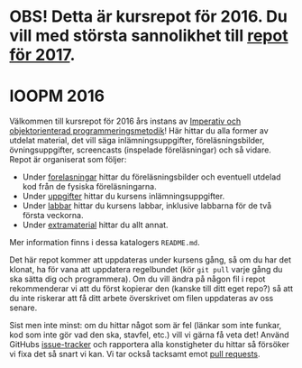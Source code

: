 # OBS! Detta är kursrepot för 2016. Du vill med största sannolikhet till [repot för 2017](https://github.com/IOOPM-UU/ioopm17).

IOOPM 2016
==========

Välkommen till kursrepot för 2016 års instans av
[Imperativ och objektorienterad programmeringsmetodik](http://www.wrigstad.com/ioopm)!
Här hittar du alla former av utdelat material, det vill säga
inlämningsuppgifter, föreläsningsbilder, övningsuppgifter,
screencasts (inspelade föreläsningar) och så vidare. Repot är
organiserat som följer:

* Under [forelasningar](forelasningar) hittar du
  föreläsningsbilder och eventuell utdelad kod från de fysiska
  föreläsningarna.
* Under [uppgifter](uppgifter) hittar du kursens
  inlämningsuppgifter.
* Under [labbar](labbar/) hittar du kursens
  labbar, inklusive labbarna för de två första veckorna.
* Under [extramaterial](extramaterial) hittar du allt annat.

Mer information finns i dessa katalogers `README.md`.

Det här repot kommer att uppdateras under kursens gång, så om du
har det klonat, ha för vana att uppdatera regelbundet (kör `git
pull` varje gång du ska sätta dig och programmera). Om du vill
ändra på någon fil i repot rekommenderar vi att du först kopierar
den (kanske till ditt eget repo?) så att du inte riskerar att få
ditt arbete överskrivet om filen uppdateras av oss senare.

Sist men inte minst: om du hittar något som är fel (länkar som
inte funkar, kod som inte gör vad den ska, stavfel, etc.) vill vi
gärna få veta det! Använd GitHubs
[issue-tracker](https://github.com/IOOPM-UU/ioopm16/issues) och
rapportera alla konstigheter du hittar så försöker vi fixa det så
snart vi kan. Vi tar också tacksamt emot
[pull requests](https://help.github.com/articles/using-pull-requests/).
